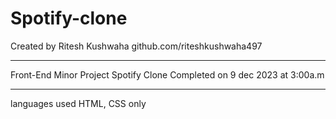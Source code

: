 # Spotify-clone
Created by Ritesh Kushwaha 
github.com/riteshkushwaha497
******************************************************************************
Front-End Minor Project
Spotify Clone
Completed on 9 dec 2023 at 3:00a.m

******************************************************************************
languages used HTML, CSS only
